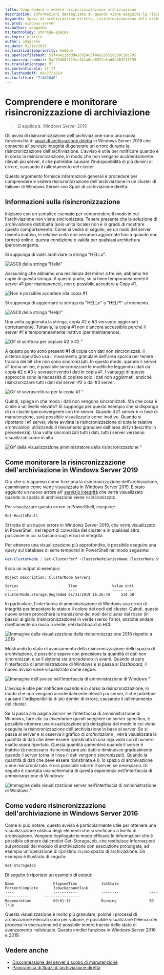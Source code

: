 ```yaml
---
title: Comprendere e vedere risincronizzazione archiviazione
description: Informazioni dettagliate su quando viene eseguita la risincronizzazione dell'archiviazione e su come visualizzarla in Windows Server 2019.
keywords: Spazi di archiviazione diretta, risincronizzazione dell'archiviazione, risincronizzazione, archiviazione, S2D
ms.prod: windows-server
ms.author: adagashe
ms.technology: storage-spaces
ms.topic: article
author: adagashe
ms.date: 01/14/2019
ms.localizationpriority: medium
ms.openlocfilehash: 53f48421bddd416d24c5f46e53652cc89c10c785
ms.sourcegitcommit: 6aff3d88ff22ea141a6ea6572a5ad8dd6321f199
ms.translationtype: MT
ms.contentlocale: it-IT
ms.lasthandoff: 09/27/2019
ms.locfileid: "71402846"
---
```

# <a name="understand-and-monitor-storage-resync"></a>Comprendere e monitorare risincronizzazione di archiviazione

>Si applica a: Windows Server 2019

Gli avvisi di risincronizzazione dell'archiviazione sono una nuova funzionalità di [spazi di archiviazione diretta](storage-spaces-direct-overview.md) in Windows Server 2019 che consente all'servizio integrità di generare un errore durante la risincronizzazione dell'archiviazione. L'avviso è utile per notificare quando è in corso la risincronizzazione, in modo che non vengano accidentalmente rilevati più server, il che potrebbe causare l'indisponibilità di più domini di errore, causando il rallentamento del cluster. 

Questo argomento fornisce informazioni generali e procedure per comprendere e vedere risincronizzazione dell'archiviazione in un cluster di failover di Windows Server con Spazi di archiviazione diretta.

## <a name="understanding-resync"></a>Informazioni sulla risincronizzazione

Iniziamo con un semplice esempio per comprendere il modo in cui l'archiviazione non viene sincronizzata. Tenere presente che la soluzione di archiviazione distribuita (solo unità locale) non è in grado di mostrare questo comportamento. Come si vedrà di seguito, se un nodo del server diventa inattivo, le relative unità non verranno aggiornate fino a quando non tornerà online. questa condizione è valida per qualsiasi architettura iperconvergente. 

Si supponga di voler archiviare la stringa "HELLo". 

![ASCII della stringa "Hello"](media/understand-storage-resync/hello.png)

Asssuming che abbiamo una resilienza del mirror a tre vie, abbiamo tre copie di questa stringa. A questo punto, se si tiene temporaneamente il server #1 (per maintanence), non è possibile accedere a Copy #1.

![Non è possibile accedere alla copia #1](media/understand-storage-resync/copy1.png)

Si supponga di aggiornare la stringa da "HELLo" a "HELP!" al momento.

![ASCII della stringa "Help!"](media/understand-storage-resync/help.png)

Una volta aggiornata la stringa, copia #2 e #3 verranno aggiornati correttamente. Tuttavia, la copia #1 non è ancora accessibile perché il server #1 è temporaneamente inattivo (per maintanence). 

![Gif di scrittura per copiare #2 e #2 "](media/understand-storage-resync/write.gif)

A questo punto sono presenti #1 di copia con dati non sincronizzati. Il sistema operativo usa il rilevamento granulare dell'area sporca per tenere traccia dei bit che non sono sincronizzati. In questo modo, quando il server #1 torna online, è possibile sincronizzare le modifiche leggendo i dati da copia #2 o #3 e sovrascrivendo i dati in copia #1. I vantaggi di questo approccio sono la necessità di copiare solo i dati non aggiornati, anziché risincronizzare tutti i dati dal server #2 o dal #3 server.

![Gif di sovrascrittura per la copia #1 "](media/understand-storage-resync/overwrite.gif)

Quindi, spiega in che modo i dati non vengono sincronizzati. Ma che cosa è simile a un livello elevato? Si supponga per questo esempio che si disponga di un cluster iperconvergente con tre server. Quando il #1 server è in fase di manutenzione, sarà possibile visualizzarlo come inattivo. Quando si riportano i #1 server, viene avviata la risincronizzazione di tutte le relative archiviazioni utilizzando il rilevamento granulare dell'area dirty (descritto in precedenza). Una volta sincronizzati tutti i dati, tutti i server verranno visualizzati come in alto.

![Gif della visualizzazione amministratore della risincronizzazione "](media/understand-storage-resync/admin.gif)

## <a name="how-to-monitor-storage-resync-in-windows-server-2019"></a>Come monitorare la risincronizzazione dell'archiviazione in Windows Server 2019

Ora che si è appreso come funziona la risincronizzazione dell'archiviazione, esaminiamo come viene visualizzata in Windows Server 2019. È stato aggiunto un nuovo errore all' [servizio integrità](../../failover-clustering/health-service-overview.md) che verrà visualizzato quando lo spazio di archiviazione viene risincronizzato.

Per visualizzare questo errore in PowerShell, eseguire:

``` PowerShell
Get-HealthFault
```

Si tratta di un nuovo errore in Windows Server 2019, che verrà visualizzato in PowerShell, nel report di convalida del cluster e in qualsiasi altra posizione in cui si basano sugli errori di integrità. 

Per ottenere una visualizzazione più approfondita, è possibile eseguire una query sul database di serie temporali in PowerShell nel modo seguente:

```PowerShell
Get-ClusterNode | Get-ClusterPerf -ClusterNodeSeriesName ClusterNode.Storage.Degraded
```
Ecco un output di esempio:

```
Object Description: ClusterNode Server1

Series                       Time                Value Unit
------                       ----                ----- ----
ClusterNode.Storage.Degraded 01/11/2019 16:26:48     214 GB
```

In particolare, l'interfaccia di amministrazione di Windows usa errori di integrità per impostare lo stato e il colore dei nodi del cluster. Quindi, questo nuovo errore provocherà la transizione dei nodi del cluster dal rosso (in basso) al giallo (risincronizzazione) in verde (verso l'alto), anziché andare direttamente da rosso a verde, nel dashboard di HCI.

![Immagine della visualizzazione della risincronizzazione 2016 rispetto a 2019](media/understand-storage-resync/compare.png)

Mostrando lo stato di avanzamento della risincronizzazione dello spazio di archiviazione, è possibile sapere con precisione la quantità di dati non sincronizzati e se il sistema sta procedendo in avanti. Quando si apre l'interfaccia di amministrazione di Windows e si passa al *Dashboard*, il nuovo avviso viene visualizzato come segue:

![Immagine dell'avviso nell'interfaccia di amministrazione di Windows "](media/understand-storage-resync/alert.png)

L'avviso è utile per notificare quando è in corso la risincronizzazione, in modo che non vengano accidentalmente rilevati più server, il che potrebbe causare l'indisponibilità di più domini di errore, causando il rallentamento del cluster. 

Se si passa alla pagina *Server* nell'interfaccia di amministrazione di Windows, fare clic su *inventario*e quindi scegliere un server specifico, è possibile ottenere una visualizzazione più dettagliata del modo in cui viene eseguita la risincronizzazione dell'archiviazione in base al server. Se si passa al server e si osserva il grafico di *archiviazione* , verrà visualizzata la quantità di dati che deve essere ripristinata in una riga *viola* con il numero esatto sopra riportato. Questa quantità aumenterà quando il server è inattivo (è necessario risincronizzare più dati) e diminuisce gradualmente quando il server torna in linea (i dati vengono sincronizzati). Quando la quantità di dati che deve essere ripristinata è 0, lo spazio di archiviazione viene risincronizzato. è ora possibile ridurre il server, se necessario. Di seguito è riportata una schermata di questa esperienza nell'interfaccia di amministrazione di Windows:

![Immagine della visualizzazione server nell'interfaccia di amministrazione di Windows "](media/understand-storage-resync/server.png)

## <a name="how-to-see-storage-resync-in-windows-server-2016"></a>Come vedere risincronizzazione dell'archiviazione in Windows Server 2016

Come si può notare, questo avviso è particolarmente utile per ottenere una visualizzazione olistica degli elementi che si verificano a livello di archiviazione. Vengono riepilogate in modo efficace le informazioni che è possibile ottenere dal cmdlet Get-StorageJob, che restituisce informazioni sui processi del modulo di archiviazione con esecuzione prolungata, ad esempio un'operazione di ripristino in uno spazio di archiviazione. Un esempio è illustrato di seguito:

```PowerShell
Get-StorageJob
```

Di seguito è riportato un esempio di output:

```
Name                  ElapsedTime           JobState              PercentComplete       IsBackgroundTask
----                  -----------           --------              ---------------       ----------------
Regeneration          00:01:19              Running               50                    True

```

Questa visualizzazione è molto più granulare, poiché i processi di archiviazione elencati sono per volume, è possibile visualizzare l'elenco dei processi in esecuzione ed è possibile tenere traccia dello stato di avanzamento individuale. Questo cmdlet funziona in Windows Server 2016 e 2019.

## <a name="see-also"></a>Vedere anche

- [Disconnessione del server a scopo di manutenzione](maintain-servers.md)
- [Panoramica di Spazi di archiviazione diretta](storage-spaces-direct-overview.md)